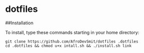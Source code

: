 # dotfiles

##Installation

To install, type these commands starting in your home directory:

```
git clone https://github.com/AfroDevSmit/dotfiles .dotfiles
cd .dotfiles && chmod u+x intall.sh && ./install.sh link
